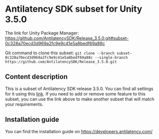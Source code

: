 # Antilatency SDK subset for Unity 3.5.0

The link for Unity Package Manager: https://github.com/AntilatencySDK/Release_3.5.0.git#subset-0c328a70ecd3d969a2fc9e9c41e5a8bedf69a88c

Git command to clone this subset: `git clone --branch subset-0c328a70ecd3d969a2fc9e9c41e5a8bedf69a88c --single-branch https://github.com/AntilatencySDK/Release_3.5.0.git`

## Content description

This is a subset of Antilatency SDK release 3.5.0. You can find all settings for it using this [link](https://developers.antilatency.com/Sdk/Configurator_en.html#{"Libraries":{"AltEnvironmentArbitrary2D":true,"AltEnvironmentHorizontalGrid":true,"AltEnvironmentPillars":true,"AltEnvironmentSelector":true,"AltTracking":true,"Bracer":true,"DeviceNetwork":true,"HardwareExtensionInterface":true,"RadioMetrics":true,"StorageClient":true,"TrackingAlignment":true},"OS":{"Android":{"aar":true},"WindowsDesktop":{"x64":true,"x86":true},"WindowsUWP":{"arm64-v8a":true,"armeabi-v7a":false,"x64":false}},"Release":"3.5.0","Target":"Unity","TargetSettings":{"Components":{"AltEnvironmentComponents":true,"AltTrackingComponents":true,"BracerComponents":true,"DeviceNetworkComponents":true,"StorageClientComponents":true},"MathTypes":"UnityEngine.Math","UnityComponents":true,"UnityVersion":"2019.x"}}). If you need to add or remove some feature to this subset, you can use the link above to make another subset that will match your requirements.

## Installation guide

You can find the installation guide on https://developers.antilatency.com/